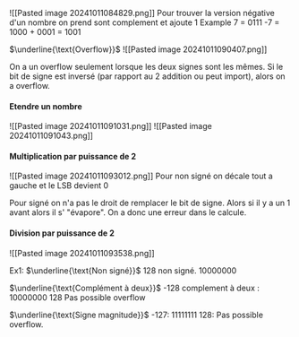 ![[Pasted image 20241011084829.png]]
Pour trouver la version négative d'un nombre on prend sont complement et ajoute 1
Example
7 = 0111
-7 = 1000 + 0001 = 1001

$\underline{\text{Overflow}}$
![[Pasted image 20241011090407.png]]

On a un overflow seulement lorsque les deux signes sont les mêmes. Si le bit de signe est inversé (par rapport au 2 addition ou peut import), alors on a overflow.

#### Etendre un nombre
![[Pasted image 20241011091031.png]]
![[Pasted image 20241011091043.png]]

#### Multiplication par puissance de 2
![[Pasted image 20241011093012.png]]
Pour non signé on décale tout a gauche et le LSB devient $0$

Pour signé on n'a pas le droit de remplacer le bit de signe. Alors si  il y a un $1$ avant alors il s' "évapore". On a donc une erreur dans le calcule.
#### Division par puissance de 2
![[Pasted image 20241011093538.png]]

Ex1:
$\underline{\text{Non signé}}$
128 non signé. 10000000

$\underline{\text{Complément à deux}}$
-128 complement à deux : $10000000$
128 Pas possible overflow

$\underline{\text{Signe magnitude}}$
-127: 11111111
128: Pas possible overflow.
